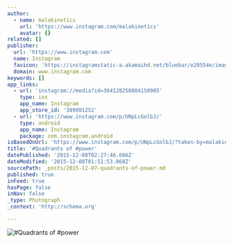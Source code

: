 ```yaml
---
author:
  - name: malakinetics
    url: 'https://www.instagram.com/malakinetics'
    avatar: {}
related: []
publisher:
  url: 'https://www.instagram.com'
  name: Instagram
  favicon: 'https://instagramstatic-a.akamaihd.net/bluebar/e20554e/images/ico/favicon.ico'
  domain: www.instagram.com
keywords: []
app_links:
  - url: 'instagram://media?id=364128250884150985'
    type: ios
    app_name: Instagram
    app_store_id: '389801252'
  - url: 'https://www.instagram.com/p/UNpLcGolbJ/'
    type: android
    app_name: Instagram
    package: com.instagram.android
isBasedOnUrl: 'https://www.instagram.com/p/UNpLcGolbJ/?taken-by=malakinetics'
title: '#Quadrants of #power'
datePublished: '2015-12-08T02:27:46.666Z'
dateModified: '2015-12-08T01:51:53.068Z'
sourcePath: _posts/2015-12-07-quadrants-of-power.md
published: true
inFeed: true
hasPage: false
inNav: false
_type: Photograph
_context: 'http://schema.org'

---
```

![&num;Quadrants of &num;power](https://scontent.cdninstagram.com/hphotos-xaf1/t51.2885-15/e15/11184492_1847108642181106_1432570372_n.jpg)